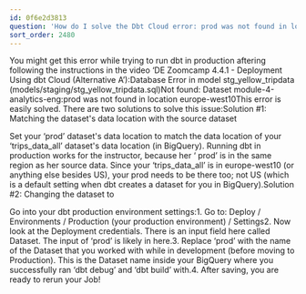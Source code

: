 ```yaml
---
id: 0f6e2d3813
question: 'How do I solve the Dbt Cloud error: prod was not found in location?'
sort_order: 2480
---
```


You might get this error while trying to run dbt in production aftering following the instructions in the video ‘DE Zoomcamp 4.4.1 - Deployment Using dbt Cloud (Alternative A’):Database Error in model stg_yellow_tripdata (models/staging/stg_yellow_tripdata.sql)Not found: Dataset module-4-analytics-eng:prod was not found in location europe-west10This error is easily solved. There are two solutions  to solve this issue:Solution #1: Matching the dataset's data location with the source dataset

Set your ‘prod’ dataset's data location to match the data location of your ‘trips_data_all’ dataset's data location (in BigQuery). Running dbt in production works for the  instructor, because her ‘ prod’ is in the same region as her source data. Since your ‘trips_data_all’ is in europe-west10 (or anything else besides US), your prod needs to be there too; not US (which is a default setting when dbt creates a dataset for you in BigQuery).Solution #2: Changing the dataset to <development dataset>

Go into your dbt production environment settings:1. Go to: Deploy / Environments / Production (your production environment) / Settings2. Now look at the Deployment credentials. There is an input field here called Dataset. The input of ‘prod’ is likely in here.3. Replace ‘prod’ with the name of the Dataset that you worked with while in development (before moving to Production). This is the Dataset name inside your BigQuery where you successfully ran ‘dbt debug’ and ‘dbt build’ with.4. After saving, you are ready to rerun your Job!

